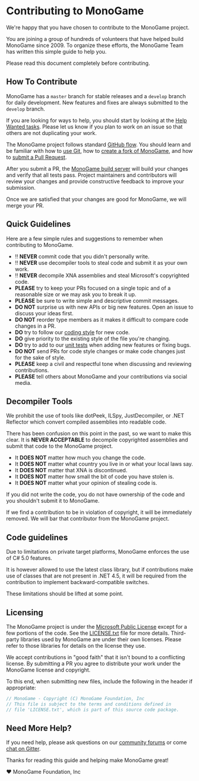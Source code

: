 # Contributing to MonoGame

We're happy that you have chosen to contribute to the MonoGame project.

You are joining a group of hundreds of volunteers that have helped build MonoGame since 2009.  To organize these efforts, the MonoGame Team has written this simple guide to help you.

Please read this document completely before contributing.


## How To Contribute

MonoGame has a `master` branch for stable releases and a `develop` branch for daily development.  New features and fixes are always submitted to the `develop` branch.

If you are looking for ways to help, you should start by looking at the [Help Wanted tasks](https://github.com/mono/MonoGame/issues?q=is%3Aissue+is%3Aopen+label%3A%22Help+Wanted%22).  Please let us know if you plan to work on an issue so that others are not duplicating your work.

The MonoGame project follows standard [GitHub flow](https://guides.github.com/introduction/flow/index.html).  You should learn and be familiar with how to [use Git](https://help.github.com/articles/set-up-git/), how to [create a fork of MonoGame](https://help.github.com/articles/fork-a-repo/), and how to [submit a Pull Request](https://help.github.com/articles/using-pull-requests/).

After you submit a PR, the [MonoGame build server](http://teamcity.monogame.net/?guest=1) will build your changes and verify that all tests pass.  Project maintainers and contributors will review your changes and provide constructive feedback to improve your submission.

Once we are satisfied that your changes are good for MonoGame, we will merge your PR.


## Quick Guidelines

Here are a few simple rules and suggestions to remember when contributing to MonoGame.

* :bangbang: **NEVER** commit code that you didn't personally write.
* :bangbang: **NEVER** use decompiler tools to steal code and submit it as your own work.
* :bangbang: **NEVER** decompile XNA assemblies and steal Microsoft's copyrighted code.
* **PLEASE** try to keep your PRs focused on a single topic and of a reasonable size or we may ask you to break it up.
* **PLEASE** be sure to write simple and descriptive commit messages.
* **DO NOT** surprise us with new APIs or big new features. Open an issue to discuss your ideas first.
* **DO NOT** reorder type members as it makes it difficult to compare code changes in a PR.
* **DO** try to follow our [coding style](CODESTYLE.md) for new code.
* **DO** give priority to the existing style of the file you're changing.
* **DO** try to add to our [unit tests](Test) when adding new features or fixing bugs.
* **DO NOT** send PRs for code style changes or make code changes just for the sake of style.
* **PLEASE** keep a civil and respectful tone when discussing and reviewing contributions.
* **PLEASE** tell others about MonoGame and your contributions via social media.


## Decompiler Tools

We prohibit the use of tools like dotPeek, ILSpy, JustDecompiler, or .NET Reflector which convert compiled assemblies into readable code.

There has been confusion on this point in the past, so we want to make this clear.  It is **NEVER ACCEPTABLE** to decompile copyrighted assemblies and submit that code to the MonoGame project.

* It **DOES NOT** matter how much you change the code.
* It **DOES NOT** matter what country you live in or what your local laws say.  
* It **DOES NOT** matter that XNA is discontinued.  
* It **DOES NOT** matter how small the bit of code you have stolen is.  
* It **DOES NOT** matter what your opinion of stealing code is.

If you did not write the code, you do not have ownership of the code and you shouldn't submit it to MonoGame.

If we find a contribution to be in violation of copyright, it will be immediately removed.  We will bar that contributor from the MonoGame project.

## Code guidelines

Due to limitations on private target platforms, MonoGame enforces the use of C# 5.0 features.

It is however allowed to use the latest class library, but if contributions make use of classes that are not present in .NET 4.5, it will be required from the contribution to implement backward-compatible switches.

These limitations should be lifted at some point.

## Licensing

The MonoGame project is under the [Microsoft Public License](https://opensource.org/licenses/MS-PL) except for a few portions of the code.  See the [LICENSE.txt](LICENSE.txt) file for more details.  Third-party libraries used by MonoGame are under their own licenses.  Please refer to those libraries for details on the license they use.

We accept contributions in "good faith" that it isn't bound to a conflicting license.  By submitting a PR you agree to distribute your work under the MonoGame license and copyright.

To this end, when submitting new files, include the following in the header if appropriate:
```csharp
// MonoGame - Copyright (C) MonoGame Foundation, Inc
// This file is subject to the terms and conditions defined in
// file 'LICENSE.txt', which is part of this source code package.
```

## Need More Help?

If you need help, please ask questions on our [community forums](http://community.monogame.net/) or come [chat on Gitter](https://gitter.im/mono/MonoGame).


Thanks for reading this guide and helping make MonoGame great!

 :heart: MonoGame Foundation, Inc
